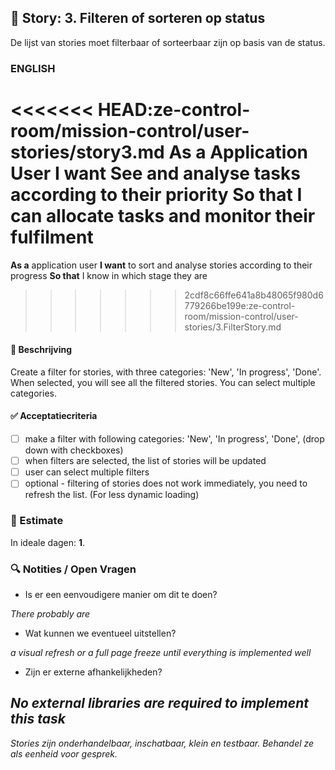 ## 🧩 Story: 3. Filteren of sorteren op status
   De lijst van stories moet filterbaar of sorteerbaar zijn op basis van de status.
   
### ENGLISH

<<<<<<< HEAD:ze-control-room/mission-control/user-stories/story3.md
**As a** Application User
**I want** See and analyse tasks according to their priority
**So that** I can allocate tasks and monitor their fulfilment
=======
**As a** application user
**I want** to sort and analyse stories according to their progress
**So that** I know in which stage they are
>>>>>>> 2cdf8c66ffe641a8b48065f980d6779266be199e:ze-control-room/mission-control/user-stories/3.FilterStory.md

#### 📝 Beschrijving

Create a filter for stories, with three categories: 'New', 'In progress', 'Done'. When selected, you will see all the filtered stories. You can select multiple categories. 

#### ✅ Acceptatiecriteria

* [ ] make a filter with following categories: 'New', 'In progress', 'Done', (drop down with checkboxes)
* [ ] when filters are selected, the list of stories will be updated
* [ ] user can select multiple filters
* [ ] optional - filtering of stories does not work immediately, you need to refresh the list. (For less dynamic loading)

### 🧮 Estimate
In ideale dagen: **1**.

### 🔍 Notities / Open Vragen

* Is er een eenvoudigere manier om dit te doen?

*There probably are*

* Wat kunnen we eventueel uitstellen?

*a visual refresh or a full page freeze until everything is implemented well* 

* Zijn er externe afhankelijkheden?

*No external libraries are required to implement this task*
---

*Stories zijn onderhandelbaar, inschatbaar, klein en testbaar. Behandel ze als eenheid voor gesprek.*
